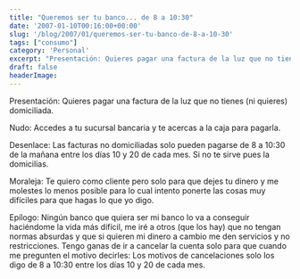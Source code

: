 ```yaml
---
title: "Queremos ser tu banco... de 8 a 10:30"
date: '2007-01-10T00:16:00+00:00'
slug: '/blog/2007/01/queremos-ser-tu-banco-de-8-a-10-30'
tags: ["consumo"]
category: 'Personal'
excerpt: "Presentación: Quieres pagar una factura de la luz que no tienes (ni quieres) domiciliada.Nudo: Accedes a tu sucursal bancaria y te acercas a la caja para pagarla.Desenlace: Las facturas no domicili..."
draft: false
headerImage: 
---
```

Presentación: Quieres pagar una factura de la luz que no tienes (ni quieres) domiciliada.

Nudo: Accedes a tu sucursal bancaria y te acercas a la caja para pagarla.

Desenlace: Las facturas no domiciliadas solo pueden pagarse de 8 a 10:30 de la mañana entre los días 10 y 20 de cada mes. Si no te sirve pues la domicilias.

Moraleja: Te quiero como cliente pero solo para que dejes tu dinero y me molestes lo menos posible para lo cual intento ponerte las cosas muy difíciles para que hagas lo que yo digo.

Epílogo: Ningún banco que quiera ser mi banco lo va a conseguir haciéndome la vida más difícil, me iré a otros (que los hay) que no tengan normas absurdas y que si quieren mi dinero a cambio me den servicios y no restricciones. Tengo ganas de ir a cancelar la cuenta solo para que cuando me pregunten el motivo decirles: Los motivos de cancelaciones solo los digo de 8 a 10:30 entre los días 10 y 20 de cada mes.

